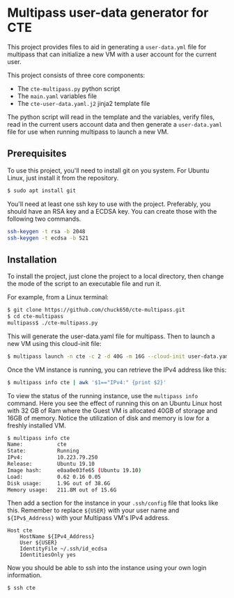 # Multipass user-data generator for CTE

This project provides files to aid in generating a `user-data.yml` file for multipass that can initialize a new VM with a user account for the current user.

This project consists of three core components:

- The `cte-multipass.py` python script
- The `main.yaml` variables file
- The `cte-user-data.yaml.j2` jinja2 template file

The python script will read in the template and the variables, verify files, read in the current users account data and then generate a `user-data.yaml` file for use when running multipass to launch a new VM.

## Prerequisites

To use this project, you'll need to install git on you system.  For Ubuntu Linux, just install it from the repository.

```bash
$ sudo apt install git
```

You'll need at least one ssh key to use with the project.  Preferably, you should have an RSA key and a ECDSA key.  You can create those with the following two commands.

```bash
ssh-keygen -t rsa -b 2048
ssh-keygen -t ecdsa -b 521
```

## Installation
To install the project, just clone the project to a local directory, then change the mode of the script to an executable file and run it.

For example, from a Linux terminal:

```bash
$ git clone https://github.com/chuck650/cte-multipass.git
$ cd cte-multipass
multipass$ ./cte-multipass.py
```

This will generate the user-data.yaml file for multipass.  Then to launch a new VM using this cloud-init file:

```bash
$ multipass launch -n cte -c 2 -d 40G -m 16G --cloud-init user-data.yaml Eoan
```

Once the VM instance is running, you can retrieve the IPv4 address like this:

```bash
$ multipass info cte | awk '$1=="IPv4:" {print $2}'
```

To view the status of the running instance, use the `multipass info` command.  Here you see the effect of running this on an Ubuntu Linux host with 32 GB of Ram where the Guest VM is allocated 40GB of storage and 16GB of memory.  Notice the utilization of disk and memory is low for a freshly installed VM.

```bash
$ multipass info cte
Name:           cte
State:          Running
IPv4:           10.223.79.250
Release:        Ubuntu 19.10
Image hash:     e0aa0e03fe65 (Ubuntu 19.10)
Load:           0.62 0.16 0.05
Disk usage:     1.9G out of 38.6G
Memory usage:   211.8M out of 15.6G
```

Then add a section for the instance in your `.ssh/config` file that looks like this.  Remember to replace `${USER}` with your user name and `${IPv$_Address}` with your Multipass VM's IPv4 address.

```
Host cte
    HostName ${IPv4_Address}
    User ${USER}
    IdentityFile ~/.ssh/id_ecdsa
    IdentitiesOnly yes
```

Now you should be able to ssh into the instance using your own login information.

```bash
$ ssh cte
```
